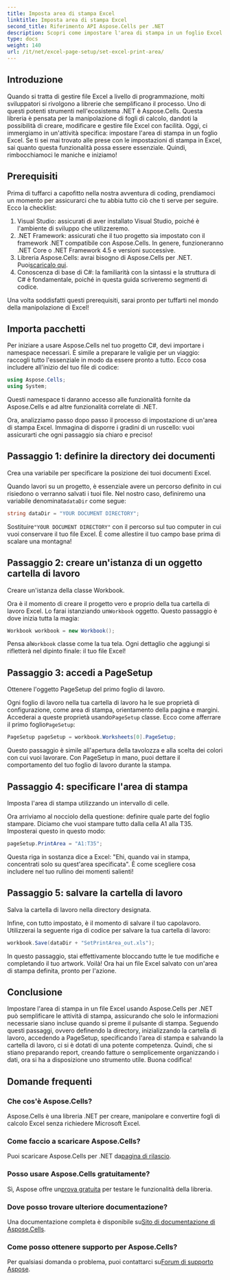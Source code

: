 ```yaml
---
title: Imposta area di stampa Excel
linktitle: Imposta area di stampa Excel
second_title: Riferimento API Aspose.Cells per .NET
description: Scopri come impostare l'area di stampa in un foglio Excel usando Aspose.Cells per .NET. Segui la nostra guida passo passo per semplificare le tue attività di stampa.
type: docs
weight: 140
url: /it/net/excel-page-setup/set-excel-print-area/
---
```

## Introduzione

Quando si tratta di gestire file Excel a livello di programmazione, molti sviluppatori si rivolgono a librerie che semplificano il processo. Uno di questi potenti strumenti nell'ecosistema .NET è Aspose.Cells. Questa libreria è pensata per la manipolazione di fogli di calcolo, dandoti la possibilità di creare, modificare e gestire file Excel con facilità. Oggi, ci immergiamo in un'attività specifica: impostare l'area di stampa in un foglio Excel. Se ti sei mai trovato alle prese con le impostazioni di stampa in Excel, sai quanto questa funzionalità possa essere essenziale. Quindi, rimbocchiamoci le maniche e iniziamo!

## Prerequisiti

Prima di tuffarci a capofitto nella nostra avventura di coding, prendiamoci un momento per assicurarci che tu abbia tutto ciò che ti serve per seguire. Ecco la checklist:

1. Visual Studio: assicurati di aver installato Visual Studio, poiché è l'ambiente di sviluppo che utilizzeremo.
2. .NET Framework: assicurati che il tuo progetto sia impostato con il framework .NET compatibile con Aspose.Cells. In genere, funzioneranno .NET Core o .NET Framework 4.5 e versioni successive.
3.  Libreria Aspose.Cells: avrai bisogno di Aspose.Cells per .NET. Puoi[scaricalo qui](https://releases.aspose.com/cells/net/).
4. Conoscenza di base di C#: la familiarità con la sintassi e la struttura di C# è fondamentale, poiché in questa guida scriveremo segmenti di codice.

Una volta soddisfatti questi prerequisiti, sarai pronto per tuffarti nel mondo della manipolazione di Excel!

## Importa pacchetti

Per iniziare a usare Aspose.Cells nel tuo progetto C#, devi importare i namespace necessari. È simile a preparare le valigie per un viaggio: raccogli tutto l'essenziale in modo da essere pronto a tutto. Ecco cosa includere all'inizio del tuo file di codice:

```csharp
using Aspose.Cells;
using System;
```

Questi namespace ti daranno accesso alle funzionalità fornite da Aspose.Cells e ad altre funzionalità correlate di .NET.

Ora, analizziamo passo dopo passo il processo di impostazione di un'area di stampa Excel. Immagina di disporre i gradini di un ruscello: vuoi assicurarti che ogni passaggio sia chiaro e preciso!

## Passaggio 1: definire la directory dei documenti

Crea una variabile per specificare la posizione dei tuoi documenti Excel. 

 Quando lavori su un progetto, è essenziale avere un percorso definito in cui risiedono o verranno salvati i tuoi file. Nel nostro caso, definiremo una variabile denominata`dataDir` come segue:

```csharp
string dataDir = "YOUR DOCUMENT DIRECTORY";
```

 Sostituire`"YOUR DOCUMENT DIRECTORY"` con il percorso sul tuo computer in cui vuoi conservare il tuo file Excel. È come allestire il tuo campo base prima di scalare una montagna!

## Passaggio 2: creare un'istanza di un oggetto cartella di lavoro

Creare un'istanza della classe Workbook.

 Ora è il momento di creare il progetto vero e proprio della tua cartella di lavoro Excel. Lo farai istanziando un`Workbook` oggetto. Questo passaggio è dove inizia tutta la magia:

```csharp
Workbook workbook = new Workbook();
```

 Pensa al`Workbook` classe come la tua tela. Ogni dettaglio che aggiungi si rifletterà nel dipinto finale: il tuo file Excel!

## Passaggio 3: accedi a PageSetup

Ottenere l'oggetto PageSetup del primo foglio di lavoro.

 Ogni foglio di lavoro nella tua cartella di lavoro ha le sue proprietà di configurazione, come area di stampa, orientamento della pagina e margini. Accederai a queste proprietà usando`PageSetup` classe. Ecco come afferrare il primo foglio`PageSetup`:

```csharp
PageSetup pageSetup = workbook.Worksheets[0].PageSetup;
```

Questo passaggio è simile all'apertura della tavolozza e alla scelta dei colori con cui vuoi lavorare. Con PageSetup in mano, puoi dettare il comportamento del tuo foglio di lavoro durante la stampa.

## Passaggio 4: specificare l'area di stampa

Imposta l'area di stampa utilizzando un intervallo di celle.

Ora arriviamo al nocciolo della questione: definire quale parte del foglio stampare. Diciamo che vuoi stampare tutto dalla cella A1 alla T35. Imposterai questo in questo modo:

```csharp
pageSetup.PrintArea = "A1:T35";
```

Questa riga in sostanza dice a Excel: "Ehi, quando vai in stampa, concentrati solo su quest'area specificata". È come scegliere cosa includere nel tuo rullino dei momenti salienti!

## Passaggio 5: salvare la cartella di lavoro

Salva la cartella di lavoro nella directory designata.

Infine, con tutto impostato, è il momento di salvare il tuo capolavoro. Utilizzerai la seguente riga di codice per salvare la tua cartella di lavoro:

```csharp
workbook.Save(dataDir + "SetPrintArea_out.xls");
```

In questo passaggio, stai effettivamente bloccando tutte le tue modifiche e completando il tuo artwork. Voilà! Ora hai un file Excel salvato con un'area di stampa definita, pronto per l'azione.

## Conclusione

Impostare l'area di stampa in un file Excel usando Aspose.Cells per .NET può semplificare le attività di stampa, assicurando che solo le informazioni necessarie siano incluse quando si preme il pulsante di stampa. Seguendo questi passaggi, ovvero definendo la directory, inizializzando la cartella di lavoro, accedendo a PageSetup, specificando l'area di stampa e salvando la cartella di lavoro, ci si è dotati di una potente competenza. Quindi, che si stiano preparando report, creando fatture o semplicemente organizzando i dati, ora si ha a disposizione uno strumento utile. Buona codifica!

## Domande frequenti

### Che cos'è Aspose.Cells?
Aspose.Cells è una libreria .NET per creare, manipolare e convertire fogli di calcolo Excel senza richiedere Microsoft Excel.

### Come faccio a scaricare Aspose.Cells?
 Puoi scaricare Aspose.Cells per .NET da[pagina di rilascio](https://releases.aspose.com/cells/net/).

### Posso usare Aspose.Cells gratuitamente?
 Sì, Aspose offre un[prova gratuita](https://releases.aspose.com/) per testare le funzionalità della libreria.

### Dove posso trovare ulteriore documentazione?
 Una documentazione completa è disponibile su[Sito di documentazione di Aspose.Cells](https://reference.aspose.com/cells/net/).

### Come posso ottenere supporto per Aspose.Cells?
 Per qualsiasi domanda o problema, puoi contattarci su[Forum di supporto Aspose](https://forum.aspose.com/c/cells/9).